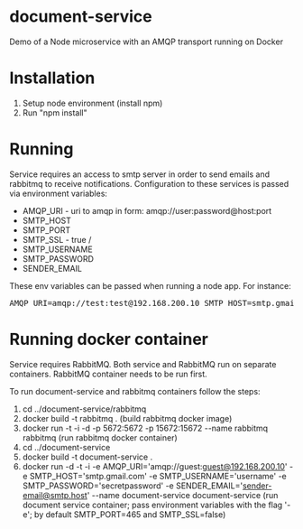 # document-service
Demo of a Node microservice with an AMQP transport running on Docker

# Installation
1. Setup node environment (install npm)
2. Run "npm install"

# Running
Service requires an access to smtp server in order to send emails and rabbitmq to receive notifications. Configuration to these services is passed via environment variables:
- AMQP_URI - uri to amqp in form: amqp://user:password@host:port
- SMTP_HOST
- SMTP_PORT
- SMTP_SSL - true / 
- SMTP_USERNAME
- SMTP_PASSWORD
- SENDER_EMAIL

These env variables can be passed when running a node app. For instance:

<pre>AMQP_URI=amqp://test:test@192.168.200.10 SMTP_HOST=smtp.gmail.com SMTP_PORT=465 SMTP_USERNAME=secretpassword SMTP_PASSWORD=secretpassword SMTP_SSL=true SENDER_EMAIL=sender-email@smpt.host node app.js</pre>

# Running docker container
Service requires RabbitMQ. Both service and RabbitMQ run on separate containers. RabbitMQ container needs to be run first.

To run document-service and rabbitmq containers follow the steps:
1. cd ../document-service/rabbitmq
2. docker build -t rabbitmq . (build rabbitmq docker image)
3. docker run -t -i -d -p 5672:5672 -p 15672:15672 --name rabbitmq rabbitmq  (run rabbitmq docker container)
4. cd ../document-service 
5. docker build -t document-service .
6. docker run -d -t -i -e AMQP_URI='amqp://guest:guest@192.168.200.10' -e SMTP_HOST='smtp.gmail.com' -e SMTP_USERNAME='username' -e SMTP_PASSWORD='secretpassword' -e SENDER_EMAIL='sender-email@smtp.host' --name document-service document-service (run document service container; pass environment variables with the flag '-e'; by default SMTP_PORT=465 and SMTP_SSL=false)
